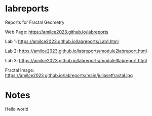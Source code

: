 # labreports
Reports for Fractal Geometry

Web Page: https://amilce2023.github.io/labreports


Lab 1: https://amilce2023.github.io/labreports/Lab1.html

Lab 2: https://amilce2023.github.io/labreports/module2labreport.html

Lab 3: https://amilce2023.github.io/labreports/module3labreport.html

Fractal Image: [https://amilce2023.github.io/labreports/main/juliasetfractal.jpg ](https://amilce2023.github.io/labreports/juliasetfractal.jpg)

# Notes

Hello world
